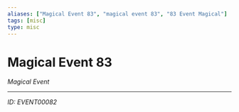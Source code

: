 ```yaml
---
aliases: ["Magical Event 83", "magical event 83", "83 Event Magical"]
tags: [misc]
type: misc
---
```


# Magical Event 83

*Magical Event*

---
*ID: EVENT00082*